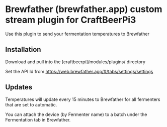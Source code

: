 # Brewfather (brewfather.app) custom stream plugin for CraftBeerPi3

Use this plugin to send your fermentation temperatures to Brewfather

## Installation

Download and pull into the [craftbeerpi]/modules/plugins/ directory

Set the API Id from https://web.brewfather.app/#/tabs/settings/settings

## Updates

Temperatures will update every 15 minutes to Brewfather for all fermenters that are set to automatic.

You can attach the device (by Fermenter name) to a batch under the Fermentation tab in Brewfather.
